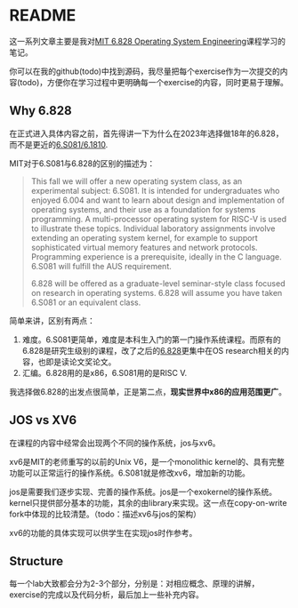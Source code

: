 # README

这一系列文章主要是我对[MIT 6.828 Operating System Engineering](https://pdos.csail.mit.edu/6.828/2018/schedule.html)课程学习的笔记。

你可以在我的github(todo)中找到源码，我尽量把每个exercise作为一次提交的内容(todo)，方便你在学习过程中更明确每一个exercise的内容，同时更易于理解。

## Why 6.828

在正式进入具体内容之前，首先得讲一下为什么在2023年选择做18年的6.828，而不是更近的[6.S081/6.1810](https://pdos.csail.mit.edu/6.828/2022/).

MIT对于6.S081与6.828的区别的描述为：
> This fall we will offer a new operating system class, as an experimental subject: 6.S081. It is intended for undergraduates who enjoyed 6.004 and want to learn about design and implementation of operating systems, and their use as a foundation for systems programming. A multi-processor operating system for RISC-V is used to illustrate these topics. Individual laboratory assignments involve extending an operating system kernel, for example to support sophisticated virtual memory features and network protocols. Programming experience is a prerequisite, ideally in the C language. 6.S081 will fulfill the AUS requirement.
>
> 6.828 will be offered as a graduate-level seminar-style class focused on research in operating systems. 6.828 will assume you have taken 6.S081 or an equivalent class.

简单来讲，区别有两点：

1. 难度。6.S081更简单，难度是本科生入门的第一门操作系统课程。而原有的6.828是研究生级别的课程，改了之后的[6.828](https://abelay.github.io/6828seminar/schedule.html)更集中在OS research相关的内容，也即是读论文奖论文。
2. 汇编。6.828用的是x86，6.S081用的是RISC V.

我选择做6.828的出发点很简单，正是第二点，**现实世界中x86的应用范围更广**。

## JOS vs XV6

在课程的内容中经常会出现两个不同的操作系统，jos与xv6。

xv6是MIT的老师重写的以前的Unix V6，是一个monolithic kernel的、具有完整功能可以正常运行的操作系统。6.S081就是修改xv6，增加新的功能。

jos是需要我们逐步实现、完善的操作系统。jos是一个exokernel的操作系统。kernel只提供部分基本的功能，其余的由library来实现。这一点在copy-on-write fork中体现的比较清楚。（todo：描述xv6与jos的架构）

xv6的功能的具体实现可以供学生在实现jos时作参考。

## Structure

每一个lab大致都会分为2-3个部分，分别是：对相应概念、原理的讲解，exercise的完成以及代码分析，最后加上一些补充内容。
